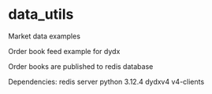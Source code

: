# data_utils
Market data examples 

Order book feed example for dydx

Order books are published to redis database

Dependencies: 
redis server
python 3.12.4
dydxv4 v4-clients
